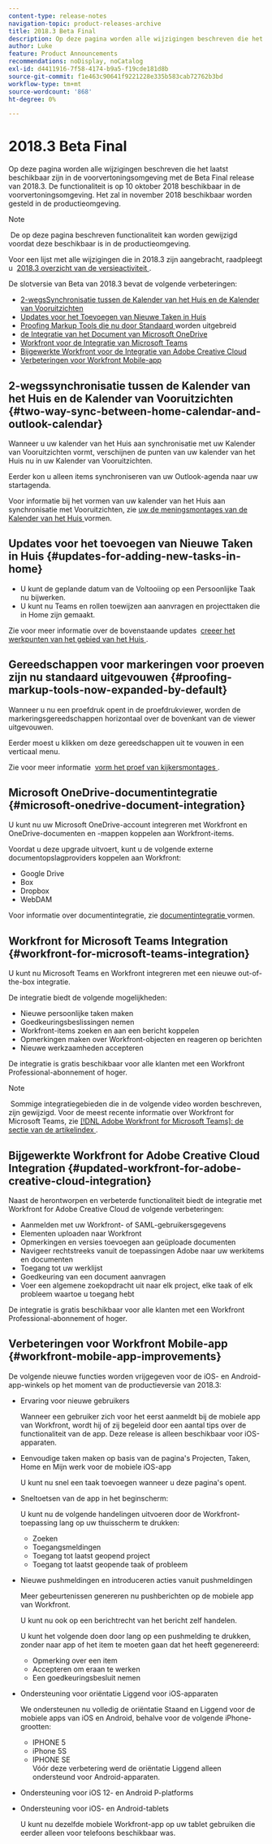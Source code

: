 ```yaml
---
content-type: release-notes
navigation-topic: product-releases-archive
title: 2018.3 Beta Final
description: Op deze pagina worden alle wijzigingen beschreven die het laatst beschikbaar zijn in de voorvertoningsomgeving met de Beta Final release van 2018.3. De functionaliteit is op 10 oktober 2018 beschikbaar in de voorvertoningsomgeving. Het zal in november 2018 beschikbaar worden gesteld in de productieomgeving.
author: Luke
feature: Product Announcements
recommendations: noDisplay, noCatalog
exl-id: d4411916-7f58-4174-b9a5-f19cde181d8b
source-git-commit: f1e463c90641f9221228e335b583cab72762b3bd
workflow-type: tm+mt
source-wordcount: '868'
ht-degree: 0%

---
```


# 2018.3 Beta Final

Op deze pagina worden alle wijzigingen beschreven die het laatst beschikbaar zijn in de voorvertoningsomgeving met de Beta Final release van 2018.3. De functionaliteit is op 10 oktober 2018 beschikbaar in de voorvertoningsomgeving. Het zal in november 2018 beschikbaar worden gesteld in de productieomgeving.

>[!NOTE]
>
> De op deze pagina beschreven functionaliteit kan worden gewijzigd voordat deze beschikbaar is in de productieomgeving.

Voor een lijst met alle wijzigingen die in 2018.3 zijn aangebracht, raadpleegt u  [ 2018.3 overzicht van de versieactiviteit ](../../../../product-announcements/product-releases/quarterly-release-archive/2018.3-release-activity/2018-3-release-activity-overview.md).

De slotversie van Beta van 2018.3 bevat de volgende verbeteringen:

* [ 2-wegsSynchronisatie tussen de Kalender van het Huis en de Kalender van Vooruitzichten ](#two-way-sync-between-home-calendar-and-outlook-calendar)
* [ Updates voor het Toevoegen van Nieuwe Taken in Huis ](#updates-for-adding-new-tasks-in-home)
* [ Proofing Markup Tools die nu door Standaard ](#proofing-markup-tools-now-expanded-by-default) worden uitgebreid
* [ de Integratie van het Document van Microsoft OneDrive ](#microsoft-onedrive-document-integration)
* [ Workfront voor de Integratie van Microsoft Teams ](#workfront-for-microsoft-teams-integration)
* [ Bijgewerkte Workfront voor de Integratie van Adobe Creative Cloud ](#updated-workfront-for-adobe-creative-cloud-integration)
* [Verbeteringen voor Workfront Mobile-app](#workfront-mobile-app-improvements)

## 2-wegssynchronisatie tussen de Kalender van het Huis en de Kalender van Vooruitzichten {#two-way-sync-between-home-calendar-and-outlook-calendar}

Wanneer u uw kalender van het Huis aan synchronisatie met uw Kalender van Vooruitzichten vormt, verschijnen de punten van uw kalender van het Huis nu in uw Kalender van Vooruitzichten.

Eerder kon u alleen items synchroniseren van uw Outlook-agenda naar uw startagenda.

Voor informatie bij het vormen van uw kalender van het Huis aan synchronisatie met Vooruitzichten, zie [ uw de meningsmontages van de Kalender van het Huis ](../../../../workfront-basics/using-home/using-the-home-area/configure-home-calendar-view.md) vormen.

## Updates voor het toevoegen van Nieuwe Taken in Huis {#updates-for-adding-new-tasks-in-home}

* U kunt de geplande datum van de Voltooiing op een Persoonlijke Taak nu bijwerken.
* U kunt nu Teams en rollen toewijzen aan aanvragen en projecttaken die in Home zijn gemaakt.

Zie voor meer informatie over de bovenstaande updates  [ creeer het werkpunten van het gebied van het Huis ](../../../../workfront-basics/using-home/using-the-home-area/create-work-items-in-home.md).

## Gereedschappen voor markeringen voor proeven zijn nu standaard uitgevouwen {#proofing-markup-tools-now-expanded-by-default}

Wanneer u nu een proefdruk opent in de proefdrukviewer, worden de markeringsgereedschappen horizontaal over de bovenkant van de viewer uitgevouwen.

Eerder moest u klikken om deze gereedschappen uit te vouwen in een verticaal menu.

Zie voor meer informatie  [ vorm het proef van kijkersmontages ](../../../../review-and-approve-work/proofing/reviewing-proofs-within-workfront/configure-proofing-viewer-settings.md).

## Microsoft OneDrive-documentintegratie {#microsoft-onedrive-document-integration}

U kunt nu uw Microsoft OneDrive-account integreren met Workfront en OneDrive-documenten en -mappen koppelen aan Workfront-items.

Voordat u deze upgrade uitvoert, kunt u de volgende externe documentopslagproviders koppelen aan Workfront:

* Google Drive
* Box
* Dropbox
* WebDAM

Voor informatie over documentintegratie, zie [ documentintegratie ](../../../../administration-and-setup/configure-integrations/configure-document-integrations.md) vormen.

## Workfront for Microsoft Teams Integration {#workfront-for-microsoft-teams-integration}

U kunt nu Microsoft Teams en Workfront integreren met een nieuwe out-of-the-box integratie.

De integratie biedt de volgende mogelijkheden:

* Nieuwe persoonlijke taken maken
* Goedkeuringsbeslissingen nemen
* Workfront-items zoeken en aan een bericht koppelen
* Opmerkingen maken over Workfront-objecten en reageren op berichten
* Nieuwe werkzaamheden accepteren

De integratie is gratis beschikbaar voor alle klanten met een Workfront Professional-abonnement of hoger.

>[!NOTE]
>
> Sommige integratiegebieden die in de volgende video worden beschreven, zijn gewijzigd. Voor de meest recente informatie over Workfront for Microsoft Teams, zie [[!DNL Adobe Workfront for Microsoft Teams]: de sectie van de artikelindex ](../../../../workfront-integrations-and-apps/using-workfront-with-microsoft-teams/use-workfront-with-ms-teams.md).

## Bijgewerkte Workfront for Adobe Creative Cloud Integration {#updated-workfront-for-adobe-creative-cloud-integration}

Naast de herontworpen en verbeterde functionaliteit biedt de integratie met Workfront for Adobe Creative Cloud de volgende verbeteringen:

* Aanmelden met uw Workfront- of SAML-gebruikersgegevens
* Elementen uploaden naar Workfront
* Opmerkingen en versies toevoegen aan geüploade documenten
* Navigeer rechtstreeks vanuit de toepassingen Adobe naar uw werkitems en documenten
* Toegang tot uw werklijst
* Goedkeuring van een document aanvragen
* Voer een algemene zoekopdracht uit naar elk project, elke taak of elk probleem waartoe u toegang hebt

De integratie is gratis beschikbaar voor alle klanten met een Workfront Professional-abonnement of hoger.

## Verbeteringen voor Workfront Mobile-app {#workfront-mobile-app-improvements}

De volgende nieuwe functies worden vrijgegeven voor de iOS- en Android-app-winkels op het moment van de productieversie van 2018.3:

* Ervaring voor nieuwe gebruikers

  Wanneer een gebruiker zich voor het eerst aanmeldt bij de mobiele app van Workfront, wordt hij of zij begeleid door een aantal tips over de functionaliteit van de app. Deze release is alleen beschikbaar voor iOS-apparaten.

* Eenvoudige taken maken op basis van de pagina&#39;s Projecten, Taken, Home en Mijn werk voor de mobiele iOS-app

  U kunt nu snel een taak toevoegen wanneer u deze pagina&#39;s opent.

* Sneltoetsen van de app in het beginscherm:

  U kunt nu de volgende handelingen uitvoeren door de Workfront-toepassing lang op uw thuisscherm te drukken:

   * Zoeken
   * Toegangsmeldingen
   * Toegang tot laatst geopend project 
   * Toegang tot laatst geopende taak of probleem

* Nieuwe pushmeldingen en introduceren acties vanuit pushmeldingen

  Meer gebeurtenissen genereren nu pushberichten op de mobiele app van Workfront.

  U kunt nu ook op een berichtrecht van het bericht zelf handelen.

  U kunt het volgende doen door lang op een pushmelding te drukken, zonder naar app of het item te moeten gaan dat het heeft gegenereerd:

   * Opmerking over een item
   * Accepteren om eraan te werken
   * Een goedkeuringsbesluit nemen

* Ondersteuning voor oriëntatie Liggend voor iOS-apparaten

  We ondersteunen nu volledig de oriëntatie Staand en Liggend voor de mobiele apps van iOS en Android, behalve voor de volgende iPhone-grootten:

   * IPHONE 5
   * iPhone 5S
   * IPHONE SE\
     Vóór deze verbetering werd de oriëntatie Liggend alleen ondersteund voor Android-apparaten.

* Ondersteuning voor iOS 12- en Android P-platforms
* Ondersteuning voor iOS- en Android-tablets

  U kunt nu dezelfde mobiele Workfront-app op uw tablet gebruiken die eerder alleen voor telefoons beschikbaar was.

